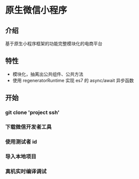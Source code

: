 # 原生微信小程序
## 介绍
  基于原生小程序框架的功能完整模块化的电商平台
## 特性
- 模块化，抽离出公共组件、公共方法
- 使用 regeneratorRuntime 实现 es7 的 async/await 异步函数
## 开始
### git clone 'project ssh'
### 下载微信开发者工具
### 使用测试者 id
### 导入本地项目
### 真机实时编译调试
